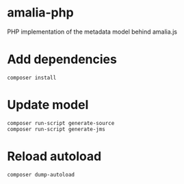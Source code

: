 # amalia-php

PHP implementation of the metadata model behind amalia.js

# Add dependencies

    composer install

# Update model

    composer run-script generate-source
    composer run-script generate-jms
	
# Reload autoload

    composer dump-autoload
